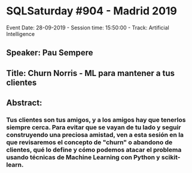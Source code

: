 # SQLSaturday #904 - Madrid 2019
Event Date: 28-09-2019 - Session time: 15:50:00 - Track: Artificial Intelligence
## Speaker: Pau Sempere
## Title: Churn Norris - ML para mantener a tus clientes
## Abstract:
### Tus clientes son tus amigos, y a los amigos hay que tenerlos siempre cerca. Para evitar que se vayan de tu lado y seguir construyendo una preciosa amistad, ven a esta sesión en la que revisaremos el concepto de "churn" o abandono de clientes, qué lo define y cómo podemos atacar el problema usando técnicas de Machine Learning con Python y scikit-learn.
